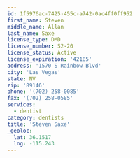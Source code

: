 ```yaml
---
id: 1f5976ac-7425-455c-a742-0ac4ff0ff952
first_name: Steven
middle_name: Allan
last_name: Saxe
license_type: DMD
license_number: S2-20
license_status: Active
license_expiration: '42185'
address: '1570 S Rainbow Blvd'
city: 'Las Vegas'
state: NV
zip: '89146'
phone: '(702) 258-0085'
fax: '(702) 258-0585'
services:
  - dentist
category: dentists
title: 'Steven Saxe'
_geoloc:
  lat: 36.1517
  lng: -115.243
---
```

